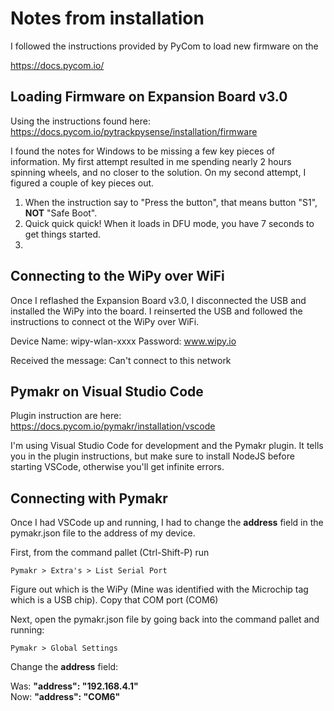 # Notes from installation

I followed the instructions provided by PyCom to load new firmware on the 

https://docs.pycom.io/

## Loading Firmware on Expansion Board v3.0

Using the instructions found here:
https://docs.pycom.io/pytrackpysense/installation/firmware

I found the notes for Windows to be missing a few key pieces of information.  My first attempt resulted in me spending nearly 2 hours spinning wheels, and no closer to the solution.  On my second attempt, I figured a couple of key pieces out.

1. When the instruction say to "Press the button", that means button "S1", **NOT** "Safe Boot".
1. Quick quick quick!  When it loads in DFU mode, you have 7 seconds to get things started.
1. 


## Connecting to the WiPy over WiFi
Once I reflashed the Expansion Board v3.0, I disconnected the USB and installed the WiPy into the board.  I reinserted the USB and followed the instructions to connect ot the WiPy over WiFi.  

Device Name: wipy-wlan-xxxx
Password: www.wipy.io

Received the message: Can't connect to this network

## Pymakr on Visual Studio Code

Plugin instruction are here:
https://docs.pycom.io/pymakr/installation/vscode

I'm using Visual Studio Code for development and the Pymakr plugin.  It tells you in the plugin instructions, but make sure to install NodeJS before starting VSCode, otherwise you'll get infinite errors.


## Connecting with Pymakr

Once I had VSCode up and running, I had to change the **address** field in the pymakr.json file to the address of my device.  

First, from the command pallet (Ctrl-Shift-P) run
```
Pymakr > Extra's > List Serial Port
```

Figure out which is the WiPy (Mine was identified with the Microchip tag which is a USB chip).  Copy that COM port (COM6)

Next, open the pymakr.json file by going back into the command pallet and running:
```
Pymakr > Global Settings
```

Change the **address** field:

Was: **"address": "192.168.4.1"**<br>
Now: **"address": "COM6"**
